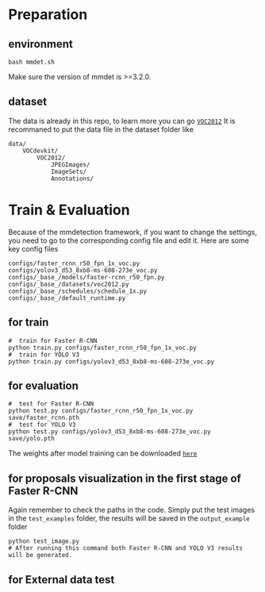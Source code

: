 # Preparation
## environment
```
bash mmdet.sh
```
Make sure the version of mmdet is >=3.2.0.
## dataset
The data is already in this repo, to learn more you can go [`VOC2012`](http://host.robots.ox.ac.uk/pascal/VOC/voc2012/VOCtrainval_11-May-2012.tar)
It is recommaned to put the data file in the dataset folder like
```
data/
    VOCdevkit/
        VOC2012/
            JPEGImages/
            ImageSets/
            Annotations/
```

# Train & Evaluation
Because of the mmdetection framework, if you want to change the settings, you need to go to the corresponding config file and edit it.
Here are some key config files
```
configs/faster_rcnn_r50_fpn_1x_voc.py
configs/yolov3_d53_8xb8-ms-608-273e_voc.py
configs/_base_/models/faster-rcnn_r50_fpn.py
configs/_base_/datasets/voc2012.py
configs/_base_/schedules/schedule_1x.py 
configs/_base_/default_runtime.py
```

## for train
```
#  train for Faster R-CNN
python train.py configs/faster_rcnn_r50_fpn_1x_voc.py
#  train for YOLO V3
python train.py configs/yolov3_d53_8xb8-ms-608-273e_voc.py
```

## for evaluation
```
#  test for Faster R-CNN
python test.py configs/faster_rcnn_r50_fpn_1x_voc.py save/faster_rcnn.pth
#  test for YOLO V3
python test.py configs/yolov3_d53_8xb8-ms-608-273e_voc.py save/yolo.pth
```
The weights after model training can be downloaded [`here`](https://drive.google.com/drive/folders/15a8OrOcwF9sMXn3jfRV5TihvW1-qftTE?usp=drive_link)

## for proposals visualization in the first stage of Faster R-CNN
Again remember to check the paths in the code. Simply put the test images in the `test_examples` folder, the results will be saved in the `output_example` folder
```
python test_image.py
# After running this command both Faster R-CNN and YOLO V3 results will be generated.
```
## for External data test



